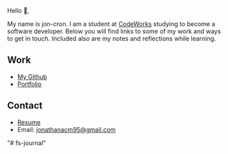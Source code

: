 Hello 👋, 

My name is jon-cron. I am a student at [CodeWorks](https://boisecodeworks.com) studying to become a software developer. Below you will find links to some of my work and ways to get in touch. Included also are my notes and reflections while learning. 

## Work

  + [My Github](https://github.com/jon-cron)
  + [Portfolio](https://jon-cron.github.io/)

## Contact

  + [Resume](https://jon-cron.github.io/resume)
  + Email: jonathanacm95@gmail.com
  
"# fs-journal" 
